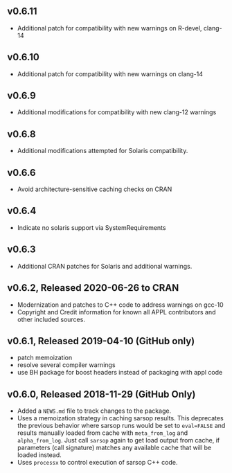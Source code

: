 ## v0.6.11

* Additional patch for compatibility with new warnings on R-devel, clang-14

## v0.6.10

* Additional patch for compatibility with new warnings on clang-14

## v0.6.9

* Additional modifications for compatibility with new clang-12 warnings

## v0.6.8

*  Additional modifications attempted for Solaris compatibility.

## v0.6.6

* Avoid architecture-sensitive caching checks on CRAN

## v0.6.4

* Indicate no solaris support via SystemRequirements

## v0.6.3

* Additional CRAN patches for Solaris and additional warnings.

## v0.6.2, Released 2020-06-26 to CRAN

* Modernization and patches to C++ code to address warnings on gcc-10
* Copyright and Credit information for known all APPL contributors and 
  other included sources.

## v0.6.1, Released 2019-04-10 (GitHub only)

* patch memoization
* resolve several compiler warnings
* use BH package for boost headers instead of packaging with appl code


## v0.6.0, Released 2018-11-29 (GitHub Only)

* Added a `NEWS.md` file to track changes to the package.
* Uses a memoization strategy in caching sarsop results.  This deprecates
  the previous behavior where sarsop runs would be set to `eval=FALSE` and results
  manually loaded from cache with `meta_from_log` and `alpha_from_log`.  Just call
  `sarsop` again to get load output from cache, if parameters (call signature) matches
  any available cache that will be loaded instead. 
* Uses `processx` to control execution of sarsop C++ code.
